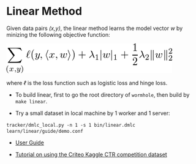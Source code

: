 # Linear Method

Given data pairs *(x,y)*, the linear method learns the model vector *w* by
minizing the following objective function:

![obj](guide/obj.png)

where *ℓ* is the loss function such as logistic loss and hinge loss.

- To build linear, first to go the root directory of `wormhole`, then build by
  `make linear`.

- Try a small dataset in local machine by 1 worker and 1 server:

```
tracker/dmlc_local.py -n 1 -s 1 bin/linear.dmlc learn/linear/guide/demo.conf
```

- [User Guide](http://wormhole.readthedocs.org/en/latest/learn/linear.html)

- [Tutorial on using the Criteo Kaggle CTR competition dataset](guide/criteo_kaggle.md)
